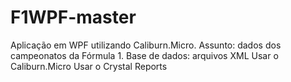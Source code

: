 # F1WPF-master
Aplicação em WPF utilizando Caliburn.Micro. Assunto: dados dos campeonatos da Fórmula 1. Base de dados: arquivos XML
Usar o Caliburn.Micro
Usar o Crystal Reports
